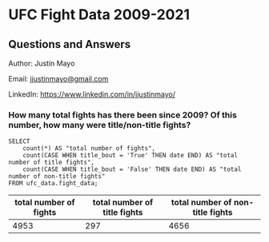 # UFC Fight Data 2009-2021

## Questions and Answers

Author: Justin Mayo

Email: jjustinmayo@gmail.com

LinkedIn: https://www.linkedin.com/in/jjustinmayo/

### How many total fights has there been since 2009? Of this number, how many were title/non-title fights?

```
SELECT
	count(*) AS "total number of fights",
    count(CASE WHEN title_bout = 'True' THEN date END) AS "total number of title fights",
    count(CASE WHEN title_bout = 'False' THEN date END) AS "total number of non-title fights"
FROM ufc_data.fight_data;
```

| total number of fights | total number of title fights | total number of non-title fights |
| ---------------------- | ---------------------------- | -------------------------------- |
| 4953                   | 297                          | 4656                             |

### 
